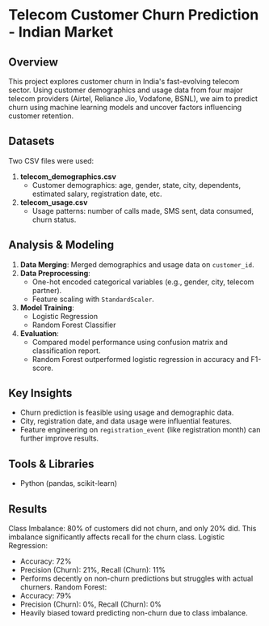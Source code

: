 # Telecom Customer Churn Prediction - Indian Market

## Overview
This project explores customer churn in India's fast-evolving telecom sector. Using customer demographics and usage data from four major telecom providers (Airtel, Reliance Jio, Vodafone, BSNL), we aim to predict churn using machine learning models and uncover factors influencing customer retention.

## Datasets
Two CSV files were used:
1. **telecom_demographics.csv**
   - Customer demographics: age, gender, state, city, dependents, estimated salary, registration date, etc.
2. **telecom_usage.csv**
   - Usage patterns: number of calls made, SMS sent, data consumed, churn status.

## Analysis & Modeling
1. **Data Merging**: Merged demographics and usage data on `customer_id`.
2. **Data Preprocessing**:
   - One-hot encoded categorical variables (e.g., gender, city, telecom partner).
   - Feature scaling with `StandardScaler`.
3. **Model Training**:
   - Logistic Regression
   - Random Forest Classifier
4. **Evaluation**:
   - Compared model performance using confusion matrix and classification report.
   - Random Forest outperformed logistic regression in accuracy and F1-score.

## Key Insights
- Churn prediction is feasible using usage and demographic data.
- City, registration date, and data usage were influential features.
- Feature engineering on `registration_event` (like registration month) can further improve results.

## Tools & Libraries
- Python (pandas, scikit-learn)

## Results
Class Imbalance: 80% of customers did not churn, and only 20% did. This imbalance significantly affects recall for the churn class.
Logistic Regression:
   - Accuracy: 72%
   - Precision (Churn): 21%, Recall (Churn): 11%
   - Performs decently on non-churn predictions but struggles with actual churners.
Random Forest:
   - Accuracy: 79%
   - Precision (Churn): 0%, Recall (Churn): 0%
   - Heavily biased toward predicting non-churn due to class imbalance.

